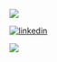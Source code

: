 ![](https://github-readme-stats.vercel.app/api?username=NoeOnDev&show_icons=true&count_private=true)

[![linkedin](https://img.shields.io/badge/linkedin-0A66C2?style=for-the-badge&logo=linkedin&logoColor=white)](https://www.linkedin.com/in/no%C3%A9-alejandro-rodr%C3%ADguez-moto-a48431290/)

![](https://github-readme-stats.vercel.app/api/top-langs/?username=NoeOnDev&theme=dark&hide_border=true&include_all_commits=false&count_private=false&layout=compact)

<!--
**NoeOnDev/NoeOnDev** is a ✨ _special_ ✨ repository because its `README.md` (this file) appears on your GitHub profile.

Here are some ideas to get you started:

- 🔭 I’m currently working on ...
- 🌱 I’m currently learning ...
- 👯 I’m looking to collaborate on ...
- 🤔 I’m looking for help with ...
- 💬 Ask me about ...
- 📫 How to reach me: ...
- 😄 Pronouns: ...
- ⚡ Fun fact: ...
-->
